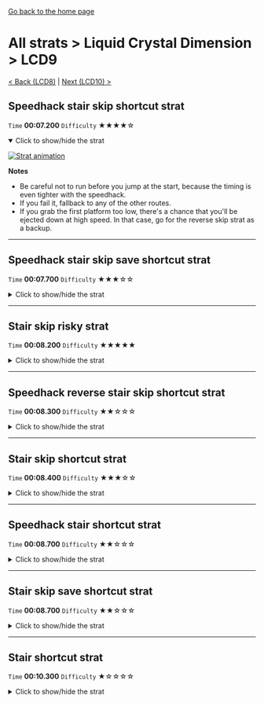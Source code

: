 [Go back to the home page](https://github.com/Doublevil/scbspeedrun)

# All strats > Liquid Crystal Dimension > LCD9

[< Back (LCD8)](https://github.com/Doublevil/scbspeedrun/blob/main/levels/all_lvl/LCD/LCD8.md) | [Next (LCD10) >](https://github.com/Doublevil/scbspeedrun/blob/main/levels/all_lvl/LCD/LCD10.md)

## Speedhack stair skip shortcut strat

`Time` **00:07.200** `Difficulty` ★★★★☆
<details open>
  <summary>Click to show/hide the strat</summary>

  [![Strat animation](https://github.com/Doublevil/scbspeedrun/blob/main/media/levels/LCD/LCD9_S_StairSkip.webp)](https://github.com/Doublevil/scbspeedrun/blob/main/media/levels/LCD/LCD9_S_StairSkip.mp4?raw=true)

  **Notes**
  - Be careful not to run before you jump at the start, because the timing is even tighter with the speedhack.
  - If you fail it, fallback to any of the other routes.
  - If you grab the first platform too low, there's a chance that you'll be ejected down at high speed. In that case, go for the reverse skip strat as a backup.
</details>

---
## Speedhack stair skip save shortcut strat

`Time` **00:07.700** `Difficulty` ★★★☆☆
<details>
  <summary>Click to show/hide the strat</summary>

  [![Strat animation](https://github.com/Doublevil/scbspeedrun/blob/main/media/levels/LCD/LCD9_S_StairSkipSave.webp)](https://github.com/Doublevil/scbspeedrun/blob/main/media/levels/LCD/LCD9_S_StairSkipSave.mp4?raw=true)

  **Notes**
  - This can be used to recover from a failed stair skip, or as an easier alternative.
</details>

---
## Stair skip risky strat

`Time` **00:08.200** `Difficulty` ★★★★★
<details>
  <summary>Click to show/hide the strat</summary>

  [![Strat animation](https://github.com/Doublevil/scbspeedrun/blob/main/media/levels/LCD/LCD9_RiskyStrat.webp)](https://github.com/Doublevil/scbspeedrun/blob/main/media/levels/LCD/LCD9_RiskyStrat.mp4?raw=true)

  **Notes**
  - Going through the shortcut instead of doing this at the end is way safer and almost as fast.
</details>

---
## Speedhack reverse stair skip shortcut strat

`Time` **00:08.300** `Difficulty` ★★☆☆☆
<details>
  <summary>Click to show/hide the strat</summary>

  [![Strat animation](https://github.com/Doublevil/scbspeedrun/blob/main/media/levels/LCD/LCD9_S_ReverseStairSkip.webp)](https://github.com/Doublevil/scbspeedrun/blob/main/media/levels/LCD/LCD9_S_ReverseStairSkip.mp4?raw=true)

  **Notes**
  - This can be used to recover from a failed stair skip, or as an easier alternative.
</details>

---
## Stair skip shortcut strat

`Time` **00:08.400** `Difficulty` ★★★☆☆
<details>
  <summary>Click to show/hide the strat</summary>

  [![Strat animation](https://github.com/Doublevil/scbspeedrun/blob/main/media/levels/LCD/LCD9_StairSkip.webp)](https://github.com/Doublevil/scbspeedrun/blob/main/media/levels/LCD/LCD9_StairSkip.mp4?raw=true)

  **Notes**
  - The platform you have to reach to skip the stairs is very high, so you might want to take a few steps left to get enough air time to reach peak height before double-jumping and switching to ink.
</details>

---
## Speedhack stair shortcut strat

`Time` **00:08.700** `Difficulty` ★★☆☆☆
<details>
  <summary>Click to show/hide the strat</summary>

  [![Strat animation](https://github.com/Doublevil/scbspeedrun/blob/main/media/levels/LCD/LCD9_S_Strat.webp)](https://github.com/Doublevil/scbspeedrun/blob/main/media/levels/LCD/LCD9_S_Strat.mp4?raw=true)

  **Notes**
  - The difficult part here with the speedhack is stabilizing between the two ink glitch rectangles at the start, just because the speedhack is so fast.
</details>

---
## Stair skip save shortcut strat

`Time` **00:08.700** `Difficulty` ★★☆☆☆
<details>
  <summary>Click to show/hide the strat</summary>

  [![Strat animation](https://github.com/Doublevil/scbspeedrun/blob/main/media/levels/LCD/LCD9_StairSkipSave.webp)](https://github.com/Doublevil/scbspeedrun/blob/main/media/levels/LCD/LCD9_StairSkipSave.mp4?raw=true)

  **Notes**
  - Use this one if you can't reach the platform to get the full stair skip, or if you don't feel confident enough to get the timing of the stair skip right.
</details>

---
## Stair shortcut strat

`Time` **00:10.300** `Difficulty` ★☆☆☆☆
<details>
  <summary>Click to show/hide the strat</summary>

  [![Strat animation](https://github.com/Doublevil/scbspeedrun/blob/main/media/levels/LCD/LCD9_Strat.webp)](https://github.com/Doublevil/scbspeedrun/blob/main/media/levels/LCD/LCD9_Strat.mp4?raw=true)

  **Notes**
  - In the section above the roof, dashing optimally so that you get corner boosts or just touch a surface to regen your dashes saves a bit more time.
</details>
